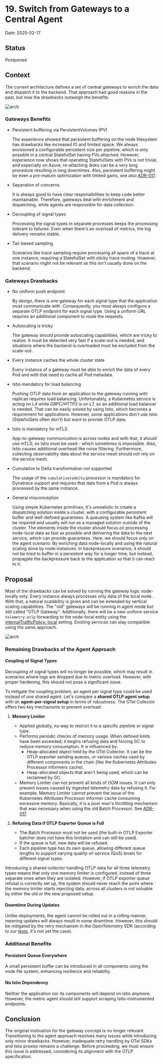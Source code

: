 # 19. Switch from Gateways to a Central Agent

Date: 2025-02-17

## Status

Postponed

## Context

The current architecture defines a set of central gateways to enrich the data and dispatch it to the backend. That approach had good reasons in the past, but now the drawbacks outweigh the benefits.

![arch](./../assets/otlp-gateway-old.drawio.svg)

### Gateways Benefits

- Persistent buffering via PersistentVolumes (PV)

  The experience showed that persistent buffering on the node filesystem has drawbacks like increased IO and limited space. We always envisioned a configurable persistent size per pipeline, which is only possible in a central StatefulSet having PVs attached. However, experience now shows that operating StatefulSets with PVs is not trivial, and especially on Azure, re-attaching disks can be a very long procedure resulting in long downtimes. Also, persistent buffering might be even a pre-mature optimization with limited gains, see also [ADR-017](./017-fault-tolerant-otel-logging-setup.md).

- Separation of concerns
  
  It is always good to have clear responsibilities to keep code better maintainable. Therefore, gateways deal with enrichment and dispatching, while agents are responsible for data collection.

- Decoupling of signal types

  Processing the signal types in separate processes keeps the processing tolerant to failures. Even when there's an overload of metrics, the log delivery remains stable.

- Tail-based sampling

  Scenarios like trace sampling require processing all spans of a trace at one instance, requiring a StatefulSet with sticky trace routing. However, that scenario might not be relevant as this isn't usually done on the backend.

### Gateways Drawbacks

- No uniform push endpoint

  By design, there is one gateway for each signal type that the application must communicate with. Consequently, you must always configure a separate OTLP endpoint for each signal type. Using a uniform URL requires an additional component to route the requests.

- Autoscaling is tricky

  The gateway should provide autoscaling capabilities, which are tricky to realize. It must be detected very fast if a scale-out is needed, and situations where the backend is overloaded must be excluded from the scale-out.

- Every instance caches the whole cluster state

  Every instance of a gateway must be able to enrich the data of every Pod and with that need to cache all Pod metadata.

- Istio mandatory for load balancing

  Pushing OTLP data from an application to the gateway running with replicas requires load balancing. Unfortunately, a Kubernetes service is acting on L4 while GRPC/HTTP2 is on L7, so an additional load balancer is needed. That can be easily solved by using Istio, which becomes a requirement for applications. However, some applications don't use Istio (StatefulSets often don't) but want to provide OTLP data.

- Istio is mandatory for mTLS

  App-to-gateway communication is across nodes and with that, it should use mTLS; so Istio must be used - which sometimes is impossible. Also, Istio causes additional overhead like noise filtering. Furthermore, collecting observability data about the service mesh should not rely on the service mesh.

- Cumulative to Delta transformation not supported

  The usage of the `cumulativetodelta` processor is mandatory for Dynatrace support and requires that data from a Pod is always processed by the same instance.

- General misconception

  Using simple Kubernetes primitives, it's unrealistic to create a dispatching solution inside a cluster, with a configurable persistent buffer and well-defined guarantees. A queueing system like Kafka will be required and usually will run as a managed solution outside of the cluster. The elements inside the cluster should focus on processing node-local data as fast as possible and delivering the data to the next service, which can provide guarantees.
  Here, we should focus only on the agent scenario: By enriching data node-locally and using the natural scaling done by node instances. In backpressure scenarios, it should not be tried to buffer in a persistent way for a longer time, but instead, propagate the backpressure back to the application so that it can react to it.

## Proposal

Most of the drawbacks can be solved by running the gateway logic node-locally only. Every instance always processes only data of the local node. With that, a natural scalability is given and can be extended by vertical scaling capabilities. The "old" gateways will be running in agent mode but still called "OTLP Gateway". Additionally, there will be a new uniform service `telemetry-otlp` forwarding to the node-local entity using the [internalTrafficPolicy: local](https://kubernetes.io/docs/reference/networking/virtual-ips/#internal-traffic-policy) setting. Existing services can stay compatible using the same approach.

![arch](./../assets/otlp-gateway-new.drawio.svg)

### Remaining Drawbacks of the Agent Approach  

#### Coupling of Signal Types  

Decoupling of signal types will no longer be possible, which may result in scenarios where logs are dropped due to metric overload. However, with proper hardening, this should not pose a significant issue.  

To mitigate the coupling problem, an agent per signal type could be used instead of one shared agent. Let's compare a **shared OTLP agent setup** with an **agent-per-signal setup** in terms of robustness. The OTel Collector offers two key mechanisms to prevent overload:

1. **Memory Limiter**  
   - Applied globally, no way to restrict it to a specific pipeline or signal type.
   - Performs periodic checks of memory usage. When defined limits have been exceeded, it begins refusing data and forcing GC to reduce memory consumption. It is influenced by:
     - Heap-allocated object held by the OTel Collector.  It can be the OTLP exporter sending queues, or various caches used by different components in the chain (like the Kubernetes Attributes Processor informers cache).  
     - Heap-allocated objects that aren't being used, which can be reclaimed by GC.
   - Memory Limiter can not prevent all kinds of OOM issues. It can only prevent issues caused by ingested telemetry data by refusing it. For example, Memory Limiter cannot prevent the issue of the Kubernetes Attributes Processor informer cache consuming excessive memory. Basically, it is a poor man's throttling mechanism that was necessary when using the old Batch Processor. See [ADR-017](./017-fault-tolerant-otel-logging-setup.md).

2. **Refusing Data if OTLP Exporter Queue is Full**  
   - The Batch Processor must not be used (the built-in OTLP Exporter batcher does not have this limitation and can still be used).
   - If the queue is full, new data will be refused.  
   - Each pipeline type has its own queue, allowing different queue lengths to support varying quality-of-service (QoS) levels for different signal types.

Introducing a shared collector handling OTLP data for all three telemetry types means that only one memory limiter is configured, instead of three separate ones when they are isolated. However, if OTLP exporter queue refusal is correctly set up, the system should never reach the point where the memory limiter starts rejecting data. across all clusters is not solvable by either the old or the new proposed setup.

#### Downtime During Updates  

Unlike deployments, the agent cannot be rolled out in a rolling manner, meaning updates will always result in some downtime. However, this should be mitigated by the retry mechanism in the OpenTelemetry SDK (according to our [tests](../../contributor/pocs/otelcol-downtime/otelcol-downtime.md), it's not yet the case).

### Additional Benefits  

#### Persistent Queue Everywhere  

A small persistent buffer can be introduced in all components using the node file system, enhancing resilience and reliability.  

#### No Istio Dependency  

Neither the application nor its components will depend on Istio anymore. However, the metric agent should still support scraping Istio-instrumented endpoints.  

## Conclusion

The original motivation for the gateway concept is no longer relevant. Transitioning to the agent approach resolves many issues while introducing only minor drawbacks. However, inadequate retry handling by OTel SDKs and Istio proxies remains a challenge. Before proceeding, we must ensure this issue is addressed, considering its alignment with the OTLP specification.
